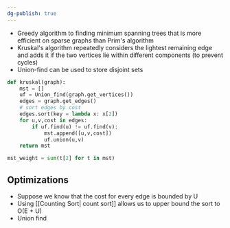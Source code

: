 ```yaml
---
dg-publish: true
---
```

- Greedy algorithm to finding minimum spanning trees that is more efficient on sparse graphs than Prim's algorithm
- Kruskal's algorithm repeatedly considers the lightest remaining edge and adds it if the two vertices lie within different components (to prevent cycles)
- Union-find can be used to store disjoint sets

```python
def kruskal(graph):
	mst = []
	uf = Union_find(graph.get_vertices())
	edges = graph.get_edges()
	# sort edges by cost
	edges.sort(key = lambda x: x[2])
	for u,v,cost in edges:
		if uf.find(u) != uf.find(v):
			mst.append([u,v,cost])
			uf.union(u,v)
	return mst

mst_weight = sum(t[2] for t in mst)
```

## Optimizations
- Suppose we know that the cost for every edge is bounded by U
- Using [[Counting Sort| count sort]] allows us to upper bound the sort to O(E + U)
- Union find 